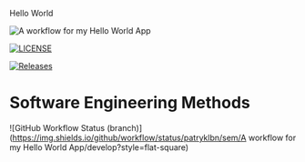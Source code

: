 Hello World

![A workflow for my Hello World App](https://github.com/patryklbn/sem/actions/workflows/main.yml/badge.svg)

[![LICENSE](https://img.shields.io/github/license/patryklbn/sem.svg?style=flat-square)](https://github.com/patryklbn/sem/blob/master/LICENSE)

[![Releases](https://img.shields.io/github/release/patryklbn/sem/all.svg?style=flat-square)](https://github.com/patryklbn/sem/releases)

# Software Engineering Methods
![GitHub Workflow Status (branch)](https://img.shields.io/github/workflow/status/patryklbn/sem/A workflow for my Hello World App/develop?style=flat-square)


